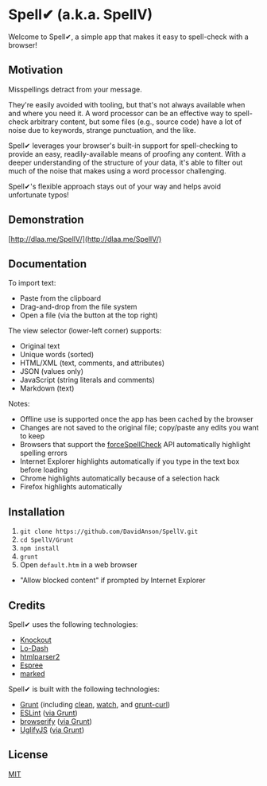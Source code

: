 # Spell&#x2714; (a.k.a. SpellV)

Welcome to Spell&#x2714;, a simple app that makes it easy to spell-check with a browser!


## Motivation

Misspellings detract from your message.

They're easily avoided with tooling, but that's not always available when and where you need it.
A word processor can be an effective way to spell-check arbitrary content, but some files (e.g., source code) have a lot of noise due to keywords, strange punctuation, and the like.

Spell&#x2714; leverages your browser's built-in support for spell-checking to provide an easy, readily-available means of proofing any content.
With a deeper understanding of the structure of your data, it's able to filter out much of the noise that makes using a word processor challenging.

Spell&#x2714;'s flexible approach stays out of your way and helps avoid unfortunate typos!


## Demonstration

[http://dlaa.me/SpellV/](http://dlaa.me/SpellV/)


## Documentation

To import text:

* Paste from the clipboard
* Drag-and-drop from the file system
* Open a file (via the button at the top right)

The view selector (lower-left corner) supports:

* Original text
* Unique words (sorted)
* HTML/XML (text, comments, and attributes)
* JSON (values only)
* JavaScript (string literals and comments)
* Markdown (text)

Notes:

* Offline use is supported once the app has been cached by the browser
* Changes are not saved to the original file; copy/paste any edits you want to keep
* Browsers that support the [forceSpellCheck](https://html.spec.whatwg.org/multipage/interaction.html#dom-forcespellcheck) API automatically highlight spelling errors
* Internet Explorer highlights automatically if you type in the text box before loading
* Chrome highlights automatically because of a selection hack
* Firefox highlights automatically


## Installation

1. `git clone https://github.com/DavidAnson/SpellV.git`
2. `cd SpellV/Grunt`
3. `npm install`
4. `grunt`
5. Open `default.htm` in a web browser
  * "Allow blocked content" if prompted by Internet Explorer


## Credits

Spell&#x2714; uses the following technologies:

* [Knockout](http://knockoutjs.com/)
* [Lo-Dash](https://lodash.com/)
* [htmlparser2](https://github.com/fb55/htmlparser2)
* [Espree](https://github.com/eslint/espree)
* [marked](https://github.com/chjj/marked)

Spell&#x2714; is built with the following technologies:

* [Grunt](http://gruntjs.com/) (including [clean](https://github.com/gruntjs/grunt-contrib-clean), [watch](https://github.com/gruntjs/grunt-contrib-watch), and [grunt-curl](https://github.com/twolfson/grunt-curl))
* [ESLint](http://eslint.org/) ([via Grunt](https://github.com/sindresorhus/grunt-eslint))
* [browserify](http://browserify.org/) ([via Grunt](https://github.com/jmreidy/grunt-browserify))
* [UglifyJS](http://lisperator.net/uglifyjs/) ([via Grunt](https://github.com/gruntjs/grunt-contrib-uglify))


## License

[MIT](LICENSE)
